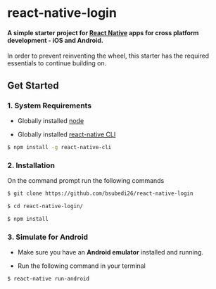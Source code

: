# react-native-login

#### A simple starter project for [React Native](https://facebook.github.io/react-native/docs/getting-started.html) apps for cross platform development - iOS and Android.

In order to prevent reinventing the wheel, this starter has the required essentials to continue building on.

## Get Started

### 1. System Requirements

* Globally installed [node](https://nodejs.org/en/)

* Globally installed [react-native CLI](https://facebook.github.io/react-native/docs/getting-started.html)

```sh
$ npm install -g react-native-cli
```

### 2. Installation

On the command prompt run the following commands

```sh
$ git clone https://github.com/bsubedi26/react-native-login

$ cd react-native-login/

$ npm install

```

### 3. Simulate for Android

*	Make sure you have an **Android emulator** installed and running.

*	Run the following command in your terminal

```sh
$ react-native run-android
```
